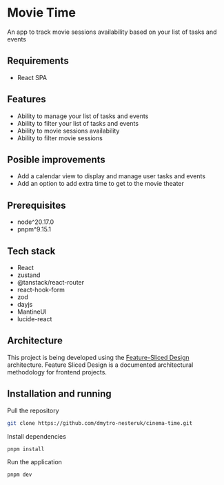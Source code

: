 # Movie Time

An app to track movie sessions availability based on your list of tasks and events

## Requirements

- React SPA

## Features

- Ability to manage your list of tasks and events
- Ability to filter your list of tasks and events
- Ability to movie sessions availability
- Ability to filter movie sessions

## Posible improvements

- Add a calendar view to display and manage user tasks and events
- Add an option to add extra time to get to the movie theater

## Prerequisites

- node^20.17.0
- pnpm^9.15.1

## Tech stack

- React
- zustand
- @tanstack/react-router
- react-hook-form
- zod
- dayjs
- MantineUI
- lucide-react

## Architecture

This project is being developed using the [Feature-Sliced Design](https://feature-sliced.github.io/documentation/) architecture.
Feature Sliced Design is a documented architectural methodology for frontend projects.

## Installation and running

Pull the repository

```bash
git clone https://github.com/dmytro-nesteruk/cinema-time.git
```

Install dependencies

```bash
pnpm install
```

Run the application

```bash
pnpm dev
```
